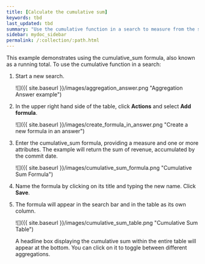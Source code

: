 ```yaml
---
title: [Calculate the cumulative sum]
keywords: tbd
last_updated: tbd
summary: "Use the cumulative function in a search to measure from the start of your data to the current point."
sidebar: mydoc_sidebar
permalink: /:collection/:path.html
---
```

This example demonstrates using the cumulative_sum formula, also known as a running total. To use the cumulative function in a search:

1. Start a new search.

     ![]({{ site.baseurl }}/images/aggregation_answer.png "Aggregation Answer example")

2. In the upper right hand side of the table, click **Actions** and select **Add formula**.

     ![]({{ site.baseurl }}/images/create_formula_in_answer.png "Create a new formula in an answer")

3. Enter the cumulative_sum formula, providing a measure and one or more attributes. The example will return the sum of revenue, accumulated by the commit date.

     ![]({{ site.baseurl }}/images/cumulative_sum_formula.png "Cumulative Sum Formula")

4. Name the formula by clicking on its title and typing the new name. Click **Save**.
5. The formula will appear in the search bar and in the table as its own column.

     ![]({{ site.baseurl }}/images/cumulative_sum_table.png "Cumulative Sum Table")

    A headline box displaying the cumulative sum within the entire table will appear at the bottom. You can click on it to toggle between different aggregations.
